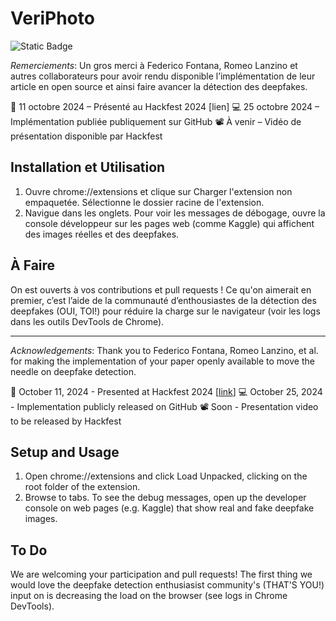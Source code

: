 # VeriPhoto
![Static Badge](https://img.shields.io/badge/maintened-yes-blue)


_Remerciements_: Un gros merci à Federico Fontana, Romeo Lanzino et autres collaborateurs pour avoir rendu disponible l’implémentation de leur article en open source et ainsi faire avancer la détection des deepfakes.

📢 11 octobre 2024 – Présenté au Hackfest 2024 [lien]
💻 25 octobre 2024 – Implémentation publiée publiquement sur GitHub
📽️ À venir – Vidéo de présentation disponible par Hackfest

## Installation et Utilisation
1. Ouvre chrome://extensions et clique sur Charger l'extension non empaquetée. Sélectionne le dossier racine de l'extension.
2. Navigue dans les onglets. Pour voir les messages de débogage, ouvre la console développeur sur les pages web (comme Kaggle) qui affichent des images réelles et des deepfakes.

## À Faire
On est ouverts à vos contributions et pull requests ! Ce qu'on aimerait en premier, c’est l’aide de la communauté d’enthousiastes de la détection des deepfakes (OUI, TOI!) pour réduire la charge sur le navigateur (voir les logs dans les outils DevTools de Chrome).

---

_Acknowledgements_: Thank you to Federico Fontana, Romeo Lanzino, et al. for making the implementation of your paper openly available to move the needle on deepfake detection.

📢	October 11, 2024 - Presented at Hackfest 2024 [[link](https://cfp.hackfest.ca/hf2024/speaker/CL9QLE/)]
💻 October 25, 2024 - Implementation publicly released on GitHub
📽️ Soon - Presentation video to be released by Hackfest

## Setup and Usage
1. Open chrome://extensions and click Load Unpacked, clicking on the root folder of the extension.
2. Browse to tabs. To see the debug messages, open up the developer console on web pages (e.g. Kaggle) that show real and fake deepfake images.

## To Do
We are welcoming your participation and pull requests! The first thing we would love the deepfake detection enthusiasist community's (THAT'S YOU!) input on is decreasing the load on the browser (see logs in Chrome DevTools).
